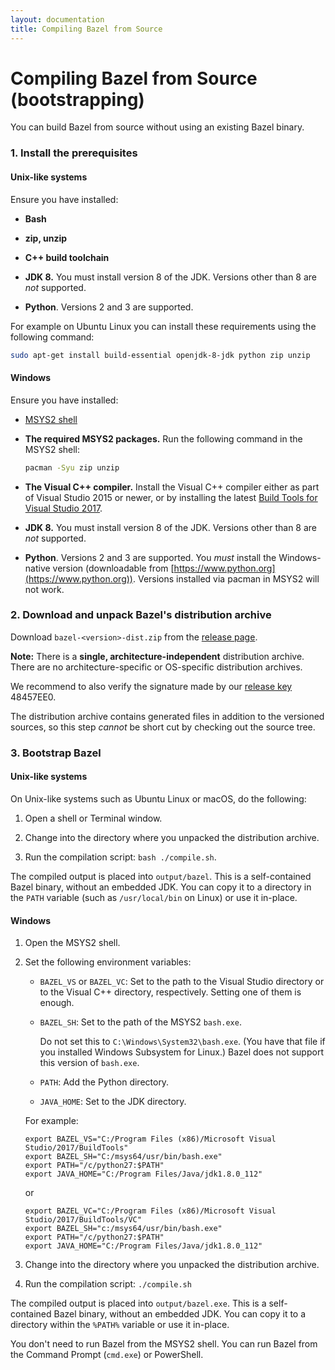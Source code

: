 ```yaml
---
layout: documentation
title: Compiling Bazel from Source
---
```


# <a name="compiling-from-source"></a>Compiling Bazel from Source (bootstrapping)

You can build Bazel from source without using an existing Bazel binary.

### 1.  Install the prerequisites

#### Unix-like systems

Ensure you have installed:

*   **Bash**

*   **zip, unzip**

*   **C++ build toolchain**

*   **JDK 8.** You must install version 8 of the JDK. Versions other than 8 are
    *not* supported.

*   **Python**. Versions 2 and 3 are supported.

For example on Ubuntu Linux you can install these requirements using the following command:

```sh
sudo apt-get install build-essential openjdk-8-jdk python zip unzip
```

#### Windows

Ensure you have installed:

*   [MSYS2 shell](https://msys2.github.io/)

*   **The required MSYS2 packages.** Run the following command in the MSYS2
    shell:
    ```sh
    pacman -Syu zip unzip
    ```

*   **The Visual C++ compiler.** Install the Visual C++ compiler either as part
    of Visual Studio 2015 or newer, or by installing the latest [Build Tools
    for Visual Studio 2017](https://aka.ms/BuildTools).

*   **JDK 8.** You must install version 8 of the JDK. Versions other than 8 are
    *not* supported.

*   **Python**. Versions 2 and 3 are supported. You *must* install the
    Windows-native version (downloadable from [https://www.python.org](https://www.python.org)).
    Versions installed via pacman in MSYS2 will not work.

### 2.  Download and unpack Bazel's distribution archive

Download `bazel-<version>-dist.zip` from the [release page](https://github.com/bazelbuild/bazel/releases).

**Note:** There is a **single, architecture-independent** distribution archive. There are no architecture-specific or OS-specific distribution archives.

We recommend to also verify the signature made by our [release key](https://bazel.build/bazel-release.pub.gpg) 48457EE0.

The distribution archive contains generated files in addition to the versioned sources, so this step _cannot_ be short cut by checking out the source tree.

### 3.  Bootstrap Bazel

#### Unix-like systems

On Unix-like systems such as Ubuntu Linux or macOS, do the following:

1.  Open a shell or Terminal window.

2.  Change into the directory where you unpacked the distribution archive.

3.  Run the compilation script: `bash ./compile.sh`.

The compiled output is placed into `output/bazel`. This is a self-contained
Bazel binary, without an embedded JDK. You can copy it to a directory in the
`PATH` variable (such as `/usr/local/bin` on Linux) or use it in-place.

#### Windows

1.  Open the MSYS2 shell.

2.  Set the following environment variables:
    *   `BAZEL_VS` or `BAZEL_VC`: Set to the path to the Visual Studio directory
         or to the Visual C++ directory, respectively. Setting one of them is
         enough.
    *   `BAZEL_SH`: Set to the path of the MSYS2 `bash.exe`.

        Do not set this to `C:\Windows\System32\bash.exe`. (You have that file
        if you installed Windows Subsystem for Linux.) Bazel does not support
        this version of `bash.exe`.
    *   `PATH`: Add the Python directory.
    *   `JAVA_HOME`: Set to the JDK directory.

    For example:

        export BAZEL_VS="C:/Program Files (x86)/Microsoft Visual Studio/2017/BuildTools"
        export BAZEL_SH="C:/msys64/usr/bin/bash.exe"
        export PATH="/c/python27:$PATH"
        export JAVA_HOME="C:/Program Files/Java/jdk1.8.0_112"


    or

        export BAZEL_VC="C:/Program Files (x86)/Microsoft Visual Studio/2017/BuildTools/VC"
        export BAZEL_SH="c:/msys64/usr/bin/bash.exe"
        export PATH="/c/python27:$PATH"
        export JAVA_HOME="C:/Program Files/Java/jdk1.8.0_112"

3.  Change into the directory where you unpacked the distribution archive.

4.  Run the compilation script: `./compile.sh`

The compiled output is placed into `output/bazel.exe`. This is a self-contained
Bazel binary, without an embedded JDK. You can copy it to a directory within the
`%PATH%` variable or use it in-place.

You don't need to run Bazel from the MSYS2 shell. You can run Bazel from the
Command Prompt (`cmd.exe`) or PowerShell.
